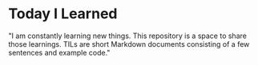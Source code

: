 # Today I Learned

"I am constantly learning new things. This repository is a space to share those learnings. TILs are short Markdown documents consisting of a few sentences and example code."
